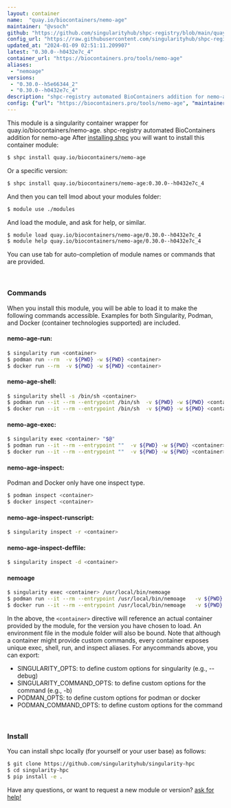 ```yaml
---
layout: container
name:  "quay.io/biocontainers/nemo-age"
maintainer: "@vsoch"
github: "https://github.com/singularityhub/shpc-registry/blob/main/quay.io/biocontainers/nemo-age/container.yaml"
config_url: "https://raw.githubusercontent.com/singularityhub/shpc-registry/main/quay.io/biocontainers/nemo-age/container.yaml"
updated_at: "2024-01-09 02:51:11.209907"
latest: "0.30.0--h0432e7c_4"
container_url: "https://biocontainers.pro/tools/nemo-age"
aliases:
 - "nemoage"
versions:
 - "0.30.0--h5e66344_2"
 - "0.30.0--h0432e7c_4"
description: "shpc-registry automated BioContainers addition for nemo-age"
config: {"url": "https://biocontainers.pro/tools/nemo-age", "maintainer": "@vsoch", "description": "shpc-registry automated BioContainers addition for nemo-age", "latest": {"0.30.0--h0432e7c_4": "sha256:3749e78484bebfbacd8b6ca401baead04bdb7af890ccad427d85357e39dbd552"}, "tags": {"0.30.0--h5e66344_2": "sha256:7ecb7253220de4f755847332e05a2cd7719934614530b87a11ffd9744b14decb", "0.30.0--h0432e7c_4": "sha256:3749e78484bebfbacd8b6ca401baead04bdb7af890ccad427d85357e39dbd552"}, "docker": "quay.io/biocontainers/nemo-age", "aliases": {"nemoage": "/usr/local/bin/nemoage"}}
---
```


This module is a singularity container wrapper for quay.io/biocontainers/nemo-age.
shpc-registry automated BioContainers addition for nemo-age
After [installing shpc](#install) you will want to install this container module:


```bash
$ shpc install quay.io/biocontainers/nemo-age
```

Or a specific version:

```bash
$ shpc install quay.io/biocontainers/nemo-age:0.30.0--h0432e7c_4
```

And then you can tell lmod about your modules folder:

```bash
$ module use ./modules
```

And load the module, and ask for help, or similar.

```bash
$ module load quay.io/biocontainers/nemo-age/0.30.0--h0432e7c_4
$ module help quay.io/biocontainers/nemo-age/0.30.0--h0432e7c_4
```

You can use tab for auto-completion of module names or commands that are provided.

<br>

### Commands

When you install this module, you will be able to load it to make the following commands accessible.
Examples for both Singularity, Podman, and Docker (container technologies supported) are included.

#### nemo-age-run:

```bash
$ singularity run <container>
$ podman run --rm  -v ${PWD} -w ${PWD} <container>
$ docker run --rm  -v ${PWD} -w ${PWD} <container>
```

#### nemo-age-shell:

```bash
$ singularity shell -s /bin/sh <container>
$ podman run --it --rm --entrypoint /bin/sh  -v ${PWD} -w ${PWD} <container>
$ docker run --it --rm --entrypoint /bin/sh  -v ${PWD} -w ${PWD} <container>
```

#### nemo-age-exec:

```bash
$ singularity exec <container> "$@"
$ podman run --it --rm --entrypoint ""  -v ${PWD} -w ${PWD} <container> "$@"
$ docker run --it --rm --entrypoint ""  -v ${PWD} -w ${PWD} <container> "$@"
```

#### nemo-age-inspect:

Podman and Docker only have one inspect type.

```bash
$ podman inspect <container>
$ docker inspect <container>
```

#### nemo-age-inspect-runscript:

```bash
$ singularity inspect -r <container>
```

#### nemo-age-inspect-deffile:

```bash
$ singularity inspect -d <container>
```


#### nemoage

```bash
$ singularity exec <container> /usr/local/bin/nemoage
$ podman run --it --rm --entrypoint /usr/local/bin/nemoage   -v ${PWD} -w ${PWD} <container> -c " $@"
$ docker run --it --rm --entrypoint /usr/local/bin/nemoage   -v ${PWD} -w ${PWD} <container> -c " $@"
```



In the above, the `<container>` directive will reference an actual container provided
by the module, for the version you have chosen to load. An environment file in the
module folder will also be bound. Note that although a container
might provide custom commands, every container exposes unique exec, shell, run, and
inspect aliases. For anycommands above, you can export:

 - SINGULARITY_OPTS: to define custom options for singularity (e.g., --debug)
 - SINGULARITY_COMMAND_OPTS: to define custom options for the command (e.g., -b)
 - PODMAN_OPTS: to define custom options for podman or docker
 - PODMAN_COMMAND_OPTS: to define custom options for the command

<br>

### Install

You can install shpc locally (for yourself or your user base) as follows:

```bash
$ git clone https://github.com/singularityhub/singularity-hpc
$ cd singularity-hpc
$ pip install -e .
```

Have any questions, or want to request a new module or version? [ask for help!](https://github.com/singularityhub/singularity-hpc/issues)